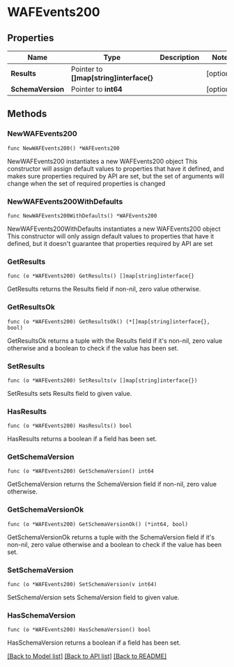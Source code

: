 # WAFEvents200

## Properties

Name | Type | Description | Notes
------------ | ------------- | ------------- | -------------
**Results** | Pointer to **[]map[string]interface{}** |  | [optional] 
**SchemaVersion** | Pointer to **int64** |  | [optional] 

## Methods

### NewWAFEvents200

`func NewWAFEvents200() *WAFEvents200`

NewWAFEvents200 instantiates a new WAFEvents200 object
This constructor will assign default values to properties that have it defined,
and makes sure properties required by API are set, but the set of arguments
will change when the set of required properties is changed

### NewWAFEvents200WithDefaults

`func NewWAFEvents200WithDefaults() *WAFEvents200`

NewWAFEvents200WithDefaults instantiates a new WAFEvents200 object
This constructor will only assign default values to properties that have it defined,
but it doesn't guarantee that properties required by API are set

### GetResults

`func (o *WAFEvents200) GetResults() []map[string]interface{}`

GetResults returns the Results field if non-nil, zero value otherwise.

### GetResultsOk

`func (o *WAFEvents200) GetResultsOk() (*[]map[string]interface{}, bool)`

GetResultsOk returns a tuple with the Results field if it's non-nil, zero value otherwise
and a boolean to check if the value has been set.

### SetResults

`func (o *WAFEvents200) SetResults(v []map[string]interface{})`

SetResults sets Results field to given value.

### HasResults

`func (o *WAFEvents200) HasResults() bool`

HasResults returns a boolean if a field has been set.

### GetSchemaVersion

`func (o *WAFEvents200) GetSchemaVersion() int64`

GetSchemaVersion returns the SchemaVersion field if non-nil, zero value otherwise.

### GetSchemaVersionOk

`func (o *WAFEvents200) GetSchemaVersionOk() (*int64, bool)`

GetSchemaVersionOk returns a tuple with the SchemaVersion field if it's non-nil, zero value otherwise
and a boolean to check if the value has been set.

### SetSchemaVersion

`func (o *WAFEvents200) SetSchemaVersion(v int64)`

SetSchemaVersion sets SchemaVersion field to given value.

### HasSchemaVersion

`func (o *WAFEvents200) HasSchemaVersion() bool`

HasSchemaVersion returns a boolean if a field has been set.


[[Back to Model list]](../README.md#documentation-for-models) [[Back to API list]](../README.md#documentation-for-api-endpoints) [[Back to README]](../README.md)


